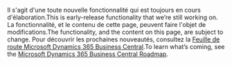 <span data-ttu-id="b101d-101">Il s'agit d'une toute nouvelle fonctionnalité qui est toujours en cours d'élaboration.</span><span class="sxs-lookup"><span data-stu-id="b101d-101">This is early-release functionality that we’re still working on.</span></span> <span data-ttu-id="b101d-102">La fonctionnalité, et le contenu de cette page, peuvent faire l'objet de modifications.</span><span class="sxs-lookup"><span data-stu-id="b101d-102">The functionality, and the content on this page, are subject to change.</span></span> <span data-ttu-id="b101d-103">Pour découvrir les prochaines nouveautés, consultez la [Feuille de route Microsoft Dynamics 365 Business Central](https://go.microsoft.com/fwlink/?linkid=842139).</span><span class="sxs-lookup"><span data-stu-id="b101d-103">To learn what’s coming, see the [Microsoft Dynamics 365 Business Central Roadmap](https://go.microsoft.com/fwlink/?linkid=842139).</span></span>